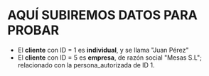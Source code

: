 # AQUÍ SUBIREMOS DATOS PARA PROBAR

* El **cliente** con ID = 1 es **individual**, y se llama "Juan Pérez"
* El **cliente** con ID = 5 es **empresa**, de razón social "Mesas S.L"; relacionado con la persona_autorizada de ID 1.
